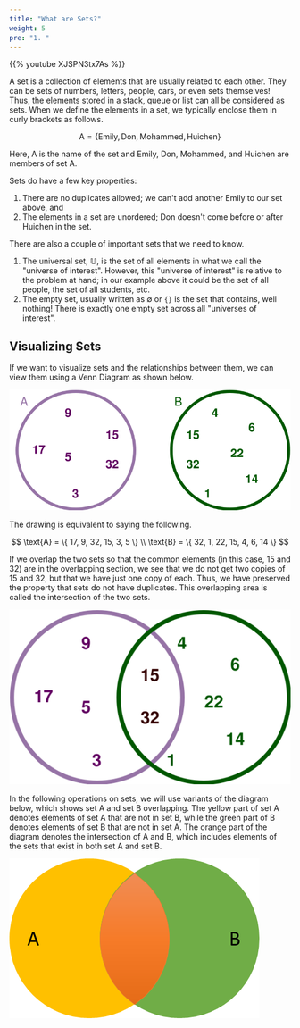 ```yaml
---
title: "What are Sets?"
weight: 5
pre: "1. "
---
```

{{% youtube XJSPN3tx7As %}}

A set is a collection of elements that are usually related to each other. They can be sets of numbers, letters, people, cars, or even sets themselves!  Thus, the elements stored in a stack, queue or list can all be considered as sets. When we define the elements in a set, we typically enclose them in curly brackets as follows. 

$$
\text{A} = \{ \text{Emily}, \text{Don}, \text{Mohammed}, \text{Huichen} \}
$$

Here, $\text{A}$ is the name of the set and Emily, Don, Mohammed, and Huichen are members of set $\text{A}$.

Sets do have a few key properties:

1. There are no duplicates allowed; we can't add another Emily to our set above, and
2. The elements in a set are unordered; Don doesn't come before or after Huichen in the set.

There are also a couple of important sets that we need to know.

1.	The universal set, $\mathbb U$, is the set of all elements in what we call the "universe of interest". However, this "universe of interest" is relative to the problem at hand; in our example above it could be the set of all people, the set of all students, etc.
2.	The empty set, usually written as $\emptyset$ or `{}` is the set that contains, well nothing! There is exactly one empty set across all "universes of interest".

## Visualizing Sets

If we want to visualize sets and the relationships between them, we can view them using a Venn Diagram as shown below.

![Set Venn Diagram](../../images/10/10.1.set.svg)

The drawing is equivalent to saying the following.

$$
\text{A} = \{ 17, 9, 32, 15, 3, 5 \} \\ 
\text{B} = \{ 32, 1, 22, 15, 4, 6, 14 \}
$$

If we overlap the two sets so that the common elements (in this case, 15 and 32) are in the overlapping section, we see that we do not get two copies of 15 and 32, but that we have just one copy of each. Thus, we have preserved the property that sets do not have duplicates. This overlapping area is called the intersection of the two sets.

![Set Venn Diagram Overlap](../../images/10/10.1.overlap.svg)
 
In the following operations on sets, we will use variants of the diagram below, which shows set $\text{A}$ and set $\text{B}$ overlapping. The yellow part of set $\text{A}$ denotes elements of set $\text{A}$ that are not in set $\text{B}$, while the green part of $\text{B}$ denotes elements of set $\text{B}$ that are not in set $\text{A}$. The orange part of the diagram denotes the intersection of $\text{A}$ and $\text{B}$, which includes elements of the sets that exist in both set $\text{A}$ and set $\text{B}$.

![Set Union Venn Diagram](../../images/10/10.1.union.png)
 
